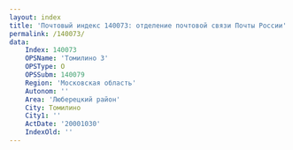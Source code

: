 ```yaml
---
layout: index
title: 'Почтовый индекс 140073: отделение почтовой связи Почты России'
permalink: /140073/
data:
    Index: 140073
    OPSName: 'Томилино 3'
    OPSType: О
    OPSSubm: 140079
    Region: 'Московская область'
    Autonom: ''
    Area: 'Люберецкий район'
    City: Томилино
    City1: ''
    ActDate: '20001030'
    IndexOld: ''
---
```

